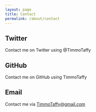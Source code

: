 ```yaml
---
layout: page
title: Contact
permalink: /about/contact
---
```


## Twitter
Contact me on Twitter using @TimmoTaffy

## GitHub
Contact me on GitHub using TimmoTaffy

## Email
Contact me via TimmoTaffy@gmail.com